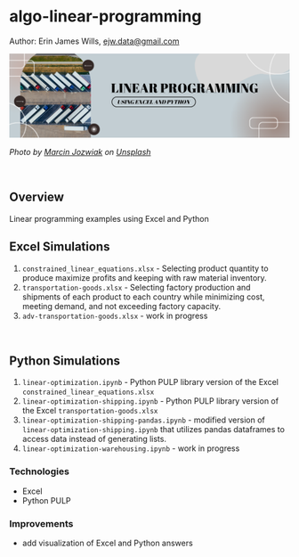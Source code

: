 # algo-linear-programming

Author:  Erin James Wills, ejw.data@gmail.com  

![Linear Programming](./images/linear-programming.png)  

<cite>Photo by <a href="https://unsplash.com/@marcinjozwiak?utm_source=unsplash&utm_medium=referral&utm_content=creditCopyText">Marcin Jozwiak</a> on <a href="https://unsplash.com/s/photos/logistics?utm_source=unsplash&utm_medium=referral&utm_content=creditCopyText">Unsplash</a></cite>

<br>

## Overview  
Linear programming examples using Excel and Python

## Excel Simulations  
1.  `constrained_linear_equations.xlsx` - Selecting product quantity to produce maximize profits and keeping with raw material inventory.
1.  `transportation-goods.xlsx` - Selecting factory production and shipments of each product to each country while minimizing cost, meeting demand, and not exceeding factory capacity.  
1.  `adv-transportation-goods.xlsx` - work in progress

<br>

## Python Simulations  
1.   `linear-optimization.ipynb` - Python PULP library version of the Excel `constrained_linear_equations.xlsx`
1.  `linear-optimization-shipping.ipynb` - Python PULP library version of the Excel `transportation-goods.xlsx`
1.  `linear-optimization-shipping-pandas.ipynb` - modified version of `linear-optimization-shipping.ipynb` that utilizes pandas dataframes to access data instead of generating lists.
1.  `linear-optimization-warehousing.ipynb` - work in progress
  

### Technologies
* Excel
* Python PULP
### Improvements
* add visualization of Excel and Python answers
